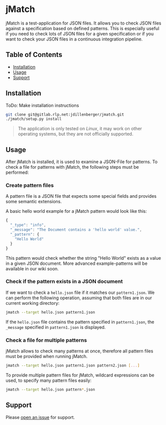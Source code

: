 # jMatch

jMatch is a test-application for JSON files. It allows you to check JSON files
against a specification based on defined patterns. This is especially useful if
you need to check lots of JSON files for a given specification or if you want
to check your JSON files in a continuous integration pipeline.


## Table of Contents

- [Installation](#installation)
- [Usage](#usage)
- [Support](#support)

## Installation

ToDo: Make installation instructions

```sh
git clone git@gitlab.rlp.net:jdillenberger/jmatch.git
./jmatch/setup.py install
```

> The application is only tested on *Linux*, it may work on other operating
> systems, but they are not officially supported.

## Usage

After jMatch is installed, it is used to examine a JSON-File for patterns.
To check a file for patterns with jMatch, the following steps must be performed:

### Create pattern files

A pattern file is a JSON file that expects some special fields and provides
some semantic extensions.

A basic hello world example for a jMatch pattern would look like this:

```javascript
{
  "_type": "info",
  "_message": "The Document contains a 'hello world' value.",
  "_pattern": {
    "Hello World"
  }
}
```

This pattern would check whether the string "Hello World" exists as a value in
a given JSON document. More advanced example-patterns will be available in our wiki soon.

### Check if the pattern exists in a JSON document

If we want to check a `hello.json` file if it matches our `pattern1.json`. We
can perform the following operation, assuming that both files are in our
current working directory:

```sh
jmatch --target hello.json pattern1.json
```
If the `hello.json` file contains the pattern specified in `pattern1.json`, the
`_message` specified in `pattern1.json` is displayed.

### Check a file for multiple patterns

jMatch allows to check many patterns at once, therefore all pattern files must
be provided when running jMatch.

```sh
jmatch --target hello.json pattern1.json pattern2.json [...]
```

To provide multiple pattern files for jMatch, wildcard expressions can be used,
to specify many pattern files easily:

```sh
jmatch --target hello.json pattern*.json
```

## Support

Please [open an issue](https://gitlab.rlp.net/jdillenberger/jmatch/issues/new) for support.

